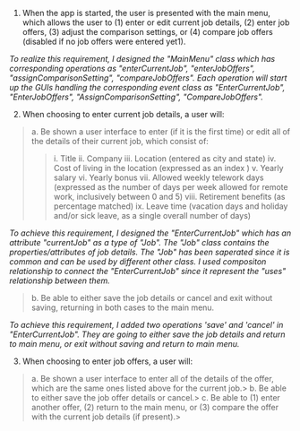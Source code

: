 1. When the app is started, the user is presented with the main menu, which allows the user to (1) enter or edit current job details, (2) enter job offers, (3) adjust the comparison settings, or (4) compare job offers (disabled if no job offers were entered yet1).

*To realize this requirement, I designed the "MainMenu" class which has corresponding operations as "enterCurrentJob", "enterJobOffers", "assignComparisonSetting", "compareJobOffers". Each operation will start up the GUIs handling the corresponding event class as "EnterCurrentJob", "EnterJobOffers", "AssignComparisonSetting", "CompareJobOffers".*

2. When choosing to enter current job details, a user will: 
  >a. Be shown a user interface to enter (if it is the first time) or edit all of the details of their current job, which consist of:
  >>i. Title
  >>ii. Company
  >>iii. Location (entered as city and state)
  >>iv. Cost of living in the location (expressed as an index )
  >>v. Yearly salary
  >>vi. Yearly bonus
  >>vii. Allowed weekly telework days (expressed as the number of days per week allowed for remote work, inclusively between 0 and 5)
  >>viii. Retirement benefits (as percentage matched)
  >>ix. Leave time (vacation days and holiday and/or sick leave, as a single overall number of days)

*To achieve this requirement, I designed the "EnterCurrentJob" which has an attribute "currentJob" as a type of "Job". The "Job" class contains the properties/attributes of job details. The "Job" has been saperated since it is common and can be used by different other class. I used compositon relationship to connect the "EnterCurrentJob" since it represent the "uses" relationship between them.*   

  >b. Be able to either save the job details or cancel and exit without saving, returning in both cases to the main menu.

*To achieve this requirement, I added two operations 'save' and 'cancel' in "EnterCurrentJob". They are going to either save the job details and return to main menu, or exit without saving and return to main menu.*


3. When choosing to enter job offers, a user will:
  >a. Be shown a user interface to enter all of the details of the offer, which are the same ones listed above for the current job.>
  >b. Be able to either save the job offer details or cancel.>
  >c. Be able to (1) enter another offer, (2) return to the main menu, or (3) compare the offer with the current job details (if present).>
